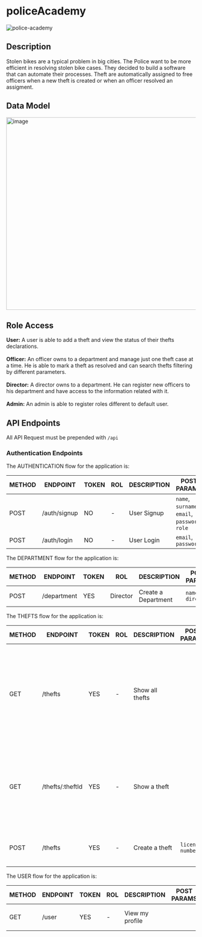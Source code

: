 # policeAcademy
![police-academy](https://user-images.githubusercontent.com/89730979/171272185-4c231f2e-661f-4b09-a27b-c09119e7bbf4.jpg)
## Description
Stolen bikes are a typical problem in big cities. The Police want to be more efficient in resolving stolen bike cases. They decided to build a software that can automate their processes.
Theft are automatically assigned to free officers when a new theft is created or when an officer resolved an assigment.
## Data Model
<img width="511" alt="image" src="https://user-images.githubusercontent.com/89730979/170578788-c632d25c-3fad-476d-9d46-4ef7a0dcf48d.png"></br>
## Role Access </br>
**User:** A user is able to add a theft and view the status of their thefts declarations. </br></br>
**Officer:** An officer owns to a department and manage just one theft case at a time. He is able to mark a theft as resolved and can search thefts filtering by different parameters.</br></br>
**Director:** A director owns to a department. He can register new officers to his department and have access to the information related with it.</br></br>
**Admin:** An admin is able to register roles different to default user.
## API Endpoints

All API Request must be prepended with `/api`

### Authentication Endpoints

The AUTHENTICATION flow for the application is:
 
METHOD | ENDPOINT         | TOKEN |     ROL        |  DESCRIPTION               | POST PARAMS                                     | RETURNS
-------|------------------|-------|----------------|----------------------------|-------------------------------------------------|--------------------
POST   | /auth/signup     | NO    | -              | User Signup                | `name`, `surname`, `email`, `password`, `role`  | `token`
POST   | /auth/login      | NO    | -              | User Login                 | `email`, `password`                             | `token`

The DEPARTMENT flow for the application is:
 
METHOD | ENDPOINT         | TOKEN |     ROL        |  DESCRIPTION               | POST PARAMS                                     | RETURNS
-------|------------------|-------|----------------|----------------------------|-------------------------------------------------|--------------------
POST   | /department      | YES   | Director       | Create a Department        | `name` `director`                               | `name` `director` `officers`

The THEFTS flow for the application is:
 
METHOD | ENDPOINT         | TOKEN |     ROL        |  DESCRIPTION               | POST PARAMS                                     | RETURNS
-------|------------------|-------|----------------|----------------------------|-------------------------------------------------|--------------------
GET    | /thefts          | YES   | -              | Show all thefts            |                                                 | **user:** [`licenseNumber` `color` `type` `date` `description` `address` `status`]  **others:** [`licenseNumber` `color` `type` `owner` `date` `description` `address` `status`]
GET    | /thefts/:theftId | YES   | -              | Show a theft               |                                                 | **user:** `licenseNumber` `color` `type` `date` `description` `address` `status`  **others:** `licenseNumber` `color` `type` `owner` `date` `description` `address` `status`
POST   | /thefts          | YES   | -              | Create a theft             | `license number`                                | `licenseNumber` `color` `type` `owner` `date` `description` `address` `status`

The USER flow for the application is:
 
METHOD | ENDPOINT         | TOKEN |     ROL        |  DESCRIPTION               | POST PARAMS                                     | RETURNS
-------|------------------|-------|----------------|----------------------------|-------------------------------------------------|--------------------
GET    | /user            | YES   | -              | View my profile            |                                                 | `name` `surname` `email` `role`
